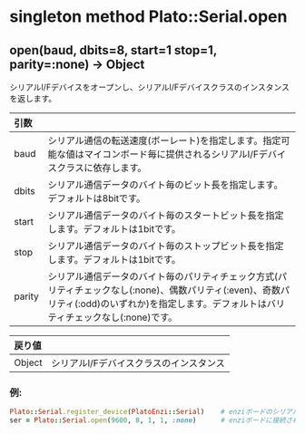 # singleton method Plato::Serial.open

## open(baud, dbits=8, start=1 stop=1, parity=:none) -> Object

シリアルI/Fデバイスをオープンし、シリアルI/Fデバイスクラスのインスタンスを返します。  

|引数||
|:--|:--|
|baud|シリアル通信の転送速度(ボーレート)を指定します。指定可能な値はマイコンボード毎に提供されるシリアルI/Fデバイスクラスに依存します。|
|dbits|シリアル通信データのバイト毎のビット長を指定します。デフォルトは8bitです。|
|start|シリアル通信データのバイト毎のスタートビット長を指定します。デフォルトは1bitです。|
|stop|シリアル通信データのバイト毎のストップビット長を指定します。デフォルトは1bitです。|
|parity|シリアル通信データのバイト毎のパリティチェック方式(パリティチェックなし(:none)、偶数パリティ(:even)、奇数パリティ(:odd)のいずれか)を指定します。デフォルトはバリティチェックなし(:none)です。|

|戻り値||
|:--|:--|
|Object|シリアルI/Fデバイスクラスのインスタンス|

### 例:
```Ruby
Plato::Serial.register_device(PlatoEnzi::Serial)    # enziボードのシリアルI/Fデバイスクラスを登録します
ser = Plato::Serial.open(9600, 8, 1, 1, :none)      # enziボードに接続されたシリアルI/Fデバイスをオープンします
```
